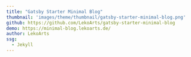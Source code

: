 ```yaml
---
title: "Gatsby Starter Minimal Blog"
thumbnail: 'images/theme/thumbnail/gatsby-starter-minimal-blog.png'
github: https://github.com/LekoArts/gatsby-starter-minimal-blog
demo: https://minimal-blog.lekoarts.de/
author: LekoArts
ssg:
  - Jekyll
---
```

